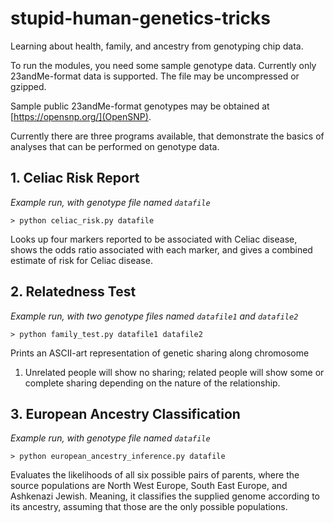 stupid-human-genetics-tricks
============================

Learning about health, family, and ancestry from genotyping chip data.

To run the modules, you need some sample genotype data. Currently only
23andMe-format data is supported. The file may be uncompressed or
gzipped.

Sample public 23andMe-format genotypes may be obtained at
[https://opensnp.org/](OpenSNP).

Currently there are three programs available, that demonstrate the
basics of analyses that can be performed on genotype data.

## 1. Celiac Risk Report

*Example run, with genotype file named ``datafile``*

``> python celiac_risk.py datafile``

Looks up four markers reported to be associated with Celiac disease,
shows the odds ratio associated with each marker, and gives a combined
estimate of risk for Celiac disease.


## 2. Relatedness Test

*Example run, with two genotype files named ``datafile1`` and ``datafile2``*

``> python family_test.py datafile1 datafile2``

Prints an ASCII-art representation of genetic sharing along chromosome
1. Unrelated people will show no sharing; related people will show
   some or complete sharing depending on the nature of the
   relationship.


## 3. European Ancestry Classification

*Example run, with genotype file named ``datafile``*

``> python european_ancestry_inference.py datafile``

Evaluates the likelihoods of all six possible pairs of parents, where
the source populations are North West Europe, South East Europe, and
Ashkenazi Jewish. Meaning, it classifies the supplied genome according
to its ancestry, assuming that those are the only possible
populations.
